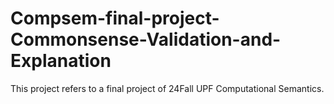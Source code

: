 # Compsem-final-project-Commonsense-Validation-and-Explanation
This project refers to a final project of 24Fall UPF Computational Semantics.
